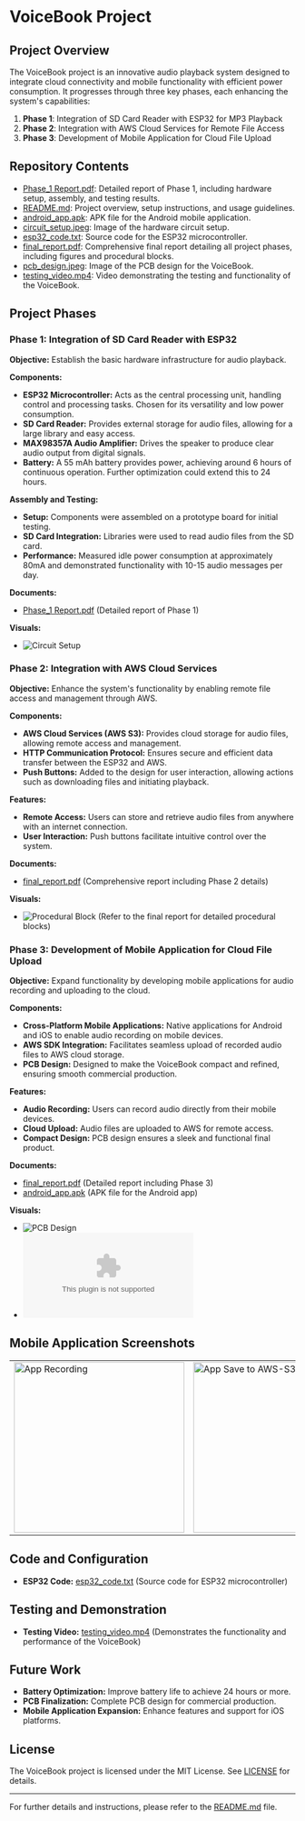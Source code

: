 # VoiceBook Project

## Project Overview

The VoiceBook project is an innovative audio playback system designed to integrate cloud connectivity and mobile functionality with efficient power consumption. It progresses through three key phases, each enhancing the system's capabilities:

1. **Phase 1**: Integration of SD Card Reader with ESP32 for MP3 Playback
2. **Phase 2**: Integration with AWS Cloud Services for Remote File Access
3. **Phase 3**: Development of Mobile Application for Cloud File Upload

## Repository Contents

- [Phase_1 Report.pdf](Phase_1%20Report.pdf): Detailed report of Phase 1, including hardware setup, assembly, and testing results.
- [README.md](README.md): Project overview, setup instructions, and usage guidelines.
- [android_app.apk](android_app.apk): APK file for the Android mobile application.
- [circuit_setup.jpeg](circuit_setup.jpeg): Image of the hardware circuit setup.
- [esp32_code.txt](esp32_code.txt): Source code for the ESP32 microcontroller.
- [final_report.pdf](final_report.pdf): Comprehensive final report detailing all project phases, including figures and procedural blocks.
- [pcb_design.jpeg](pcb_design.jpeg): Image of the PCB design for the VoiceBook.
- [testing_video.mp4](testing_video.mp4): Video demonstrating the testing and functionality of the VoiceBook.

## Project Phases

### Phase 1: Integration of SD Card Reader with ESP32

**Objective:** Establish the basic hardware infrastructure for audio playback.

**Components:**
- **ESP32 Microcontroller:** Acts as the central processing unit, handling control and processing tasks. Chosen for its versatility and low power consumption.
- **SD Card Reader:** Provides external storage for audio files, allowing for a large library and easy access.
- **MAX98357A Audio Amplifier:** Drives the speaker to produce clear audio output from digital signals.
- **Battery:** A 55 mAh battery provides power, achieving around 6 hours of continuous operation. Further optimization could extend this to 24 hours.

**Assembly and Testing:**
- **Setup:** Components were assembled on a prototype board for initial testing.
- **SD Card Integration:** Libraries were used to read audio files from the SD card.
- **Performance:** Measured idle power consumption at approximately 80mA and demonstrated functionality with 10-15 audio messages per day.

**Documents:**
- [Phase_1 Report.pdf](Phase_1%20Report.pdf) (Detailed report of Phase 1)

**Visuals:**
- ![Circuit Setup](circuit_setup.jpeg)

### Phase 2: Integration with AWS Cloud Services

**Objective:** Enhance the system's functionality by enabling remote file access and management through AWS.

**Components:**
- **AWS Cloud Services (AWS S3):** Provides cloud storage for audio files, allowing remote access and management.
- **HTTP Communication Protocol:** Ensures secure and efficient data transfer between the ESP32 and AWS.
- **Push Buttons:** Added to the design for user interaction, allowing actions such as downloading files and initiating playback.

**Features:**
- **Remote Access:** Users can store and retrieve audio files from anywhere with an internet connection.
- **User Interaction:** Push buttons facilitate intuitive control over the system.

**Documents:**
- [final_report.pdf](final_report.pdf) (Comprehensive report including Phase 2 details)

**Visuals:**
- ![Procedural Block](circuit_setup.jpeg) (Refer to the final report for detailed procedural blocks)

### Phase 3: Development of Mobile Application for Cloud File Upload

**Objective:** Expand functionality by developing mobile applications for audio recording and uploading to the cloud.

**Components:**
- **Cross-Platform Mobile Applications:** Native applications for Android and iOS to enable audio recording on mobile devices.
- **AWS SDK Integration:** Facilitates seamless upload of recorded audio files to AWS cloud storage.
- **PCB Design:** Designed to make the VoiceBook compact and refined, ensuring smooth commercial production.

**Features:**
- **Audio Recording:** Users can record audio directly from their mobile devices.
- **Cloud Upload:** Audio files are uploaded to AWS for remote access.
- **Compact Design:** PCB design ensures a sleek and functional final product.

**Documents:**
- [final_report.pdf](final_report.pdf) (Detailed report including Phase 3)
- [android_app.apk](android_app.apk) (APK file for the Android app)

**Visuals:**
- ![PCB Design](pcb_design.jpeg)
- ![Mobile App](android_app.apk)

## Mobile Application Screenshots

<table>
  <tr>
    <td>
      <img src="android_app1.jpeg" alt="App Recording" width="300"/>
    </td>
    <td>
      <img src="android_app2.jpeg" alt="App Save to AWS-S3" width="300"/>
    </td>
  </tr>
</table>


## Code and Configuration

- **ESP32 Code:** [esp32_code.txt](esp32_code.txt) (Source code for ESP32 microcontroller)

## Testing and Demonstration

- **Testing Video:** [testing_video.mp4](testing_video.mp4) (Demonstrates the functionality and performance of the VoiceBook)

## Future Work

- **Battery Optimization:** Improve battery life to achieve 24 hours or more.
- **PCB Finalization:** Complete PCB design for commercial production.
- **Mobile Application Expansion:** Enhance features and support for iOS platforms.

## License

The VoiceBook project is licensed under the MIT License. See [LICENSE](LICENSE) for details.

---

For further details and instructions, please refer to the [README.md](README.md) file.
